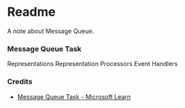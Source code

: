 # Readme
A note about Message Queue.

### Message Queue Task
Representations
Representation Processors
Event Handlers

### Credits
- [Message Queue Task - Microsoft Learn](https://learn.microsoft.com/en-us/sql/integration-services/control-flow/message-queue-task)
